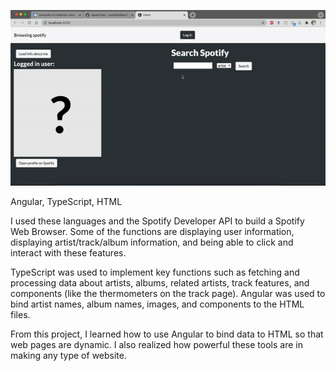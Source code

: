 ![](spotifyGif.gif)

Angular, TypeScript, HTML

I used these languages and the Spotify Developer API to build a Spotify Web Browser. Some of the functions are displaying user information, displaying artist/track/album information, and being able to click and interact with these features.

TypeScript was used to implement key functions such as fetching and processing data about artists, albums, related artists, track features, and components (like the thermometers on the track page). Angular was used to bind artist names, album names, images, and components to the HTML files. 

From this project, I learned how to use Angular to bind data to HTML so that web pages are dynamic. I also realized how powerful these tools are in making any type of website.
